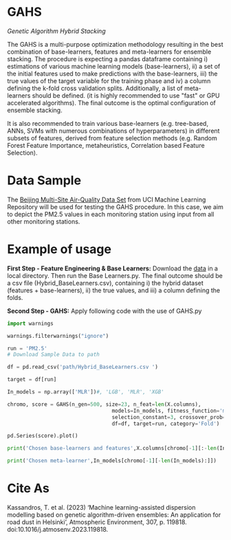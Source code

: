 # GAHS
*Genetic Algorithm Hybrid Stacking*

The GAHS is a multi-purpose optimization methodology resulting in the best combination of base-learners, features and meta-learners for ensemble stacking. The procedure is expecting a pandas dataframe containing i) estimations of various machine learning models (base-learners), ii) a set of the initial features used to make predictions with the base-learners, iii) the true values of the target variable for the training phase and iv) a column defining the k-fold cross validation splits. Additionally, a list of meta-learners should be defined. (it is highly recommended to use "fast" or GPU accelerated algorithms). The final outcome is the optimal configuration of ensemble stacking. 

It is also recommended to train various base-learners (e.g. tree-based, ANNs, SVMs with numerous combinations of hyperparameters) in different subsets of features, derived from feature selection methods (e.g. Random Forest Feature Importance, metaheuristics, Correlation based Feature Selection).

# Data Sample

The [Beijing Multi-Site Air-Quality Data Set](https://archive.ics.uci.edu/ml/datasets/Beijing+Multi-Site+Air-Quality+Data) from UCI Machine Learning Repository will be used for testing the GAHS procedure. In this case, we aim to depict the PM2.5 values in each monitoring station using input from all other monitoring stations.

# Example of usage

**First Step - Feature Engineering & Base Learners:**
Download the [data](https://archive.ics.uci.edu/ml/datasets/Beijing+Multi-Site+Air-Quality+Data) in a local directory. Then run the Base Learners.py. The final outcome should be a csv file (Hybrid_BaseLearners.csv), containing i) the hybrid dataset (features + base-learners), ii) the true values, and iii) a column defining the folds.

**Second Step - GAHS:** Apply following code with the use of GAHS.py

```python
import warnings

warnings.filterwarnings("ignore")

run = 'PM2.5'
# Download Sample Data to path

df = pd.read_csv('path/Hybrid_BaseLearners.csv ')

target = df[run]

In_models = np.array(['MLR'])#, 'LGB', 'MLR', 'XGB'

chromo, score = GAHS(n_gen=500, size=23, n_feat=len(X.columns),
                                  models=In_models, fitness_function='mse',
                                  selection_constant=3, crossover_prob=0.7, mutation_prob=0.05,
                                  df=df, target=run, category='Fold')

pd.Series(score).plot()

print('Chosen base-learners and features',X.columns[chromo[-1][:-len(In_models)]])

print('Chosen meta-learner',In_models[chromo[-1][-len(In_models):]])
```
# Cite As
Kassandros, T. et al. (2023) ‘Machine learning-assisted dispersion modelling based on genetic algorithm-driven ensembles: An application for road dust in Helsinki’, Atmospheric Environment, 307, p. 119818. doi:10.1016/j.atmosenv.2023.119818. 
